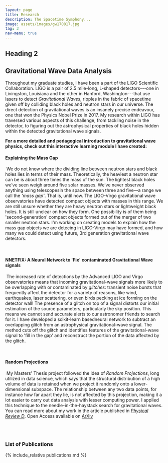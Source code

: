 ```yaml
---
layout: page
title: Research
description: The Spacetime Symphony...
image: assets/images/gw170817.jpg
tag: 3
nav-menu: true
---
```



<!-- Main -->
<div id="main" class="alt" display:inline-block>

<!-- One -->
<section id="one">
        <div class="inner">

## Heading 2
<h2> Gravitational Wave Data Analysis </h2>

Throughout my graduate studies, I have been a part of the LIGO Scientific Collaboration. LIGO is a pair of 2.5 mile-long, L-shaped detectors---one in Livingston, Louisiana and the other in Hanford, Washington---that use lasers to detect <i>Gravitational Waves</i>, ripples in the fabric of spacetime given off by colliding black holes and neutron stars in our universe. The direct detection of gravitational waves is an insanely precise endeavour, one that won the Physics Nobel Prize in 2017. My research within LIGO has traversed various aspects of this challenge, from tackling noise in the detector, to figuring out the astrophysical properties of black holes hidden within the detected gravitational wave signals.

<p>
<b> For a more detailed and pedagogical introduction to gravitational wave physics, check out this interactive learning module I have created: </b> 

<p>

<h4> Explaining the Mass Gap </h4>
<p><span class="image left"><img src="{% link assets/images/massgap.jpg %}" alt="" /></span> We do not know where the dividing line between neutron stars and black holes lies in terms of their mass. Theoretically, the heaviest a neutron star can be is about three times the mass of the sun. The lightest black holes we’ve seen weigh around five solar masses. We’ve never observed anything using telescopesin the space between three and five—a range we call the <i>'mass gap'</i>. That is, until now. The LIGO-Virgo gravitational wave observatories have detected compact objects with masses in this range. We are still unsure whether they are heavy neutron stars or lightweight black holes. It is still unclear on how they form. One possibility is of them being 'second-generation' compact objects formed out of the merger of two smaller neutron stars. I'm working on creating models to explain how the mass gap objects we are detecing in LIGO-Virgo may have formed, and how many we could detect using future, 3rd generation gravitational wave detectors.</p>

<br>

<h4> NNETFIX: A Neural Network to 'Fix' contaminated Gravitational Wave signals </h4>
<p><span class="image right"><img src="{% link assets/images/nnetfix.gif %}" alt="" /></span> The increased rate of detections by the Advanced LIGO and Virgo observatories means that incoming gravitational-wave signals more likely to be overlapping with or contaminated by <i>glitches</i>: transient noise bursts that frequently affect the detector for a variety of reasons, like wind, earthquakes, laser scattering, or even birds pecking at ice forming on the detector 
wall! The presence of a glitch on top of a signal distorts our initial estimation of the source parameters, particularly the sky position. 
This means we cannot send accurate alerts to our astronomer friends to search for it. I have developed a scikit-learn basedneural network 
to subtract an overlapping glitch from an astrophysical gravitational-wave signal. The method cuts off the glitch and identifies features of the gravitational-wave signal to 'fill in the gap' and reconstruct the portion of the data affected by the glitch.</p>

<br>

<h4> Random Projections </h4>
<p><span class="image left"><img src="{% link assets/images/RPPlanes.jpg %}" alt="" /></span> My Masters' Thesis project followed the idea of <i>Random Projections</i>, long utilized in data science, which says that the structural distribution of a high volume of data is retained when we project it randomly onto a lower-dimensional subspace. The relationship between any two data points, for instance how far apart they lie, is not affected by this projection, making it a lot easier to carry out data analysis with lesser computing power. I applied this technique to the needle-in-the-haystack search for gravitational waves. You can read more about my work in the article published in <a href="https://journals.aps.org/prd/abstract/10.1103/PhysRevD.99.101503" target="_blank" rel="noopener"><i>Physical Review D</i></a>. Open Access available on <a href="https://arxiv.org/abs/1801.04506" target="_blank" rel="noopener">ArXiv</a></p>

<p>
<br><br>
<h3> List of Publications </h3>

{% include_relative publications.md %}

</p>
